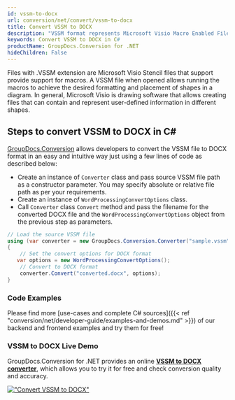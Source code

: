 ```yaml
---
id: vssm-to-docx
url: conversion/net/convert/vssm-to-docx
title: Convert VSSM to DOCX
description: "VSSM format represents Microsoft Visio Macro Enabled File Format with .vssm extension. Learn how to convert VSSM to DOCX file programmatically in C# language using GroupDocs.Conversion for .NET library."
keywords: Convert VSSM to DOCX in C#
productName: GroupDocs.Conversion for .NET
hideChildren: False
---
```


Files with .VSSM extension are Microsoft Visio Stencil files that support provide support for macros. A VSSM file when opened allows running the macros to achieve the desired formatting and placement of shapes in a diagram. In general, Microsoft Visio is drawing software that allows creating files that can contain and represent user-defined information in different shapes.

## Steps to convert VSSM to DOCX in C#

[GroupDocs.Conversion](https://products.groupdocs.com/conversion/net) allows developers to convert the VSSM file to DOCX format in an easy and intuitive way just using a few lines of code as described below:

* Create an instance of `Converter` class and pass source VSSM file path as a constructor parameter. You may specify absolute or relative file path as per your requirements. 
* Create an instance of `WordProcessingConvertOptions` class.
* Call `Converter` class `Convert` method and pass the filename for the converted DOCX file and the `WordProcessingConvertOptions` object from the previous step as parameters.

```csharp
// Load the source VSSM file
using (var converter = new GroupDocs.Conversion.Converter("sample.vssm"))
{
    // Set the convert options for DOCX format
   var options = new WordProcessingConvertOptions();
    // Convert to DOCX format
    converter.Convert("converted.docx", options);
}
```

### Code Examples

Please find more [use-cases and complete C# sources]({{< ref "conversion/net/developer-guide/examples-and-demos.md" >}}) of our backend and frontend examples and try them for free!

### VSSM to DOCX Live Demo

GroupDocs.Conversion for .NET provides an online [**VSSM to DOCX converter**](https://products.groupdocs.app/conversion/vssm-to-docx), which allows you to try it for free and check conversion quality and accuracy.

[!["Convert VSSM to DOCX"](conversion/net/images/convert-to-docx/convert-vssm-to-docx.png)](https://products.groupdocs.app/conversion/vssm-to-docx)